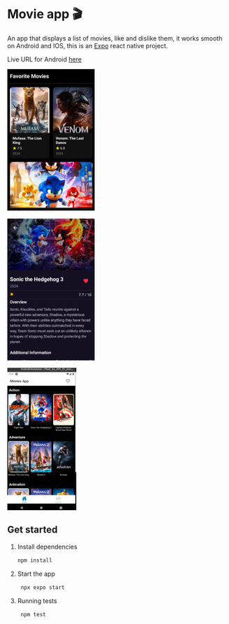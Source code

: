 # Movie app 🎬

An app that displays a list of movies, like and dislike them, it works smooth on Android and IOS, this is an [Expo](https://expo.dev) react native project.

Live URL for Android [here](https://appetize.io/app/b_t5ya7htkrlcjnvxwyph3xw4phm)


![screen](https://raw.githubusercontent.com/Rolando-Barbella/expo-react-native-movie-app/main/assets/images/image-3.png)


![screen](https://raw.githubusercontent.com/Rolando-Barbella/expo-react-native-movie-app/main/assets/images/image-1.png)


![screen](https://raw.githubusercontent.com/Rolando-Barbella/expo-react-native-movie-app/main/assets/images/image-2.png)


## Get started

1. Install dependencies

   ```bash
   npm install
   ```

2. Start the app

   ```bash
    npx expo start
   ```

3. Running tests

   ```bash
    npm test
   ```



